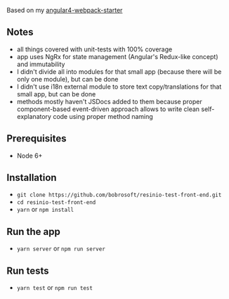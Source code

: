 Based on my [angular4-webpack-starter](https://github.com/bobrosoft/angular4-webpack-starter)

## Notes
- all things covered with unit-tests with 100% coverage
- app uses NgRx for state management (Angular's Redux-like concept) and immutability
- I didn't divide all into modules for that small app (because there will be only one module), but can be done
- I didn't use i18n external module to store text copy/translations for that small app, but can be done
- methods mostly haven't JSDocs added to them because proper component-based event-driven
approach allows to write clean self-explanatory code using proper method naming

## Prerequisites
- Node 6+

## Installation
- `git clone https://github.com/bobrosoft/resinio-test-front-end.git`
- `cd resinio-test-front-end`
- `yarn` or `npm install`

## Run the app
- `yarn server` or `npm run server`

## Run tests
- `yarn test` or `npm run test`
